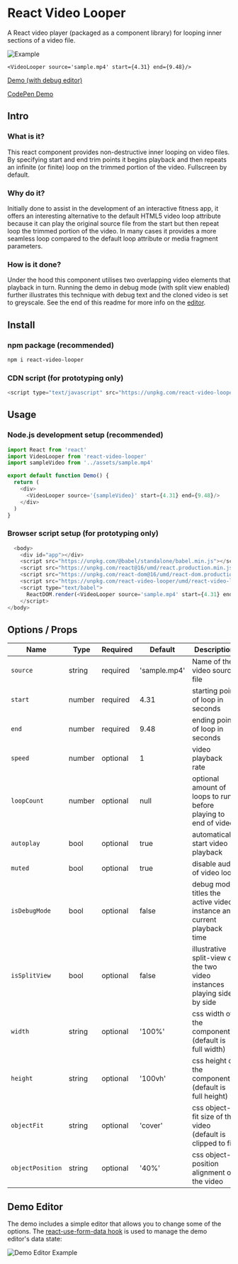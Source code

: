 # React Video Looper
A React video player (packaged as a component library) for looping inner sections of a video file.

![Example](https://github.com/lewhunt/assets/raw/master/readme/react-video-looper-example.gif)

```
<VideoLooper source='sample.mp4' start={4.31} end={9.48}/>
```

[Demo (with debug editor)](https://lewhunt.github.io/react-video-looper/)

[CodePen Demo](https://codepen.io/lewhunt/pen/vYEaKMj)

## Intro
### What is it?
This react component provides non-destructive inner looping on video files. By specifying start and end trim points it begins playback and then repeats an infinite (or finite) loop on the trimmed portion of the video. Fullscreen by default.

### Why do it?
Initially done to assist in the development of an interactive fitness app, it offers an interesting alternative to the default HTML5 video loop attribute because it can play the original source file from the start but then repeat loop the trimmed portion of the video. In many cases it provides a more seamless loop compared to the default loop attribute or media fragment parameters.

### How is it done?
Under the hood this component utilises two overlapping video elements that playback in turn. Running the demo in debug mode (with split view enabled) further illustrates this technique with debug text and the cloned video is set to greyscale. See the end of this readme for more info on the [editor](#demo-editor).

## Install
### npm package (recommended)
```bash
npm i react-video-looper
```

### CDN script (for prototyping only)
```js
<script type="text/javascript" src="https://unpkg.com/react-video-looper/umd/react-video-looper.min.js"></script>
```

## Usage
### Node.js development setup (recommended)
```js
import React from 'react'
import VideoLooper from 'react-video-looper'
import sampleVideo from '../assets/sample.mp4'

export default function Demo() {
  return (
    <div>
      <VideoLooper source='{sampleVideo}' start={4.31} end={9.48}/>
    </div>
  )
}
```

### Browser script setup (for prototyping only)
```js
  <body>
    <div id="app"></div>
    <script src="https://unpkg.com/@babel/standalone/babel.min.js"></script>
    <script src="https://unpkg.com/react@16/umd/react.production.min.js" crossorigin></script>
    <script src="https://unpkg.com/react-dom@16/umd/react-dom.production.min.js" crossorigin></script>
    <script src="https://unpkg.com/react-video-looper/umd/react-video-looper.min.js"></script>
    <script type="text/babel">
      ReactDOM.render(<VideoLooper source='sample.mp4' start={4.31} end={9.48}/>, document.getElementById('app'))
    </script>
</body>
```

## Options / Props
Name | Type | Required | Default | Description 
--- | --- | --- | --- | ---
`source` | string | required | 'sample.mp4' | Name of the video source file
`start` | number | required | 4.31 | starting point of loop in seconds
`end` | number | required | 9.48 | ending point of loop in seconds
`speed` | number | optional | 1 | video playback rate
`loopCount` | number | optional | null | optional amount of loops to run before playing to end of video
`autoplay` | bool | optional | true | automatically start video playback
`muted` | bool | optional | true | disable audio of video loop
`isDebugMode` | bool | optional | false | debug mode titles the active video instance and current playback time
`isSplitView` | bool | optional | false | illustrative split-view of the two video instances playing side by side
`width` | string | optional | '100%' | css width of the component (default is full width)
`height` | string | optional | '100vh' | css height of the component (default is full height)
`objectFit` | string | optional | 'cover' | css object-fit size of the video (default is clipped to fit)
`objectPosition` | string | optional | '40%' | css object-position alignment of the video

## Demo Editor
The demo includes a simple editor that allows you to change some of the options. The [react-use-form-data hook](https://github.com/lewhunt/react-use-form-data) is used to manage the demo editor's data state:

![Demo Editor Example](https://github.com/lewhunt/assets/raw/master/readme/react-use-form-data-example.gif)
